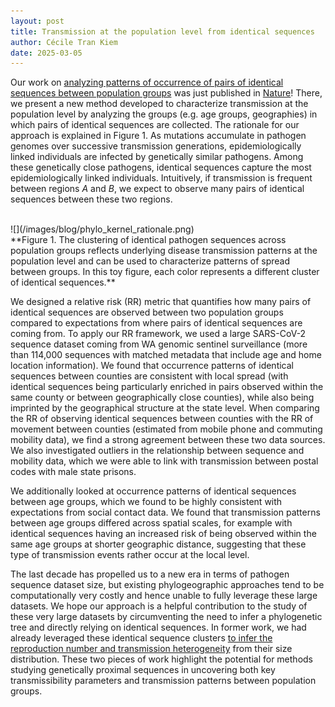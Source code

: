 ```yaml
---
layout: post
title: Transmission at the population level from identical sequences
author: Cécile Tran Kiem
date: 2025-03-05
---
```


Our work on [analyzing patterns of occurrence of pairs of identical sequences between population groups](/papers/tran-kiem-sarscov2-phylo-kernel/) was just published in [Nature](https://doi.org/10.1038/41586-025-08637-4)! There, we present a new method developed to characterize transmission at the population level by analyzing the groups (e.g. age groups, geographies) in which pairs of identical sequences are collected. The rationale for our approach is explained in Figure 1. As mutations accumulate in pathogen genomes over successive transmission generations, epidemiologically linked individuals are infected by genetically similar pathogens. Among these genetically close pathogens, identical sequences capture the most epidemiologically linked individuals. Intuitively, if transmission is frequent between regions *A* and *B*, we expect to observe many pairs of identical sequences between these two regions.

<br>
![](/images/blog/phylo_kernel_rationale.png)
<br>
**Figure 1. The clustering of identical pathogen sequences across population groups reflects underlying disease transmission patterns at the population level and can be used to characterize patterns of spread between groups. In this toy figure, each color represents a different cluster of identical sequences.**

We designed a relative risk (RR) metric that quantifies how many pairs of identical sequences are observed between two population groups compared to expectations from where pairs of identical sequences are coming from. To apply our RR framework, we used a large SARS-CoV-2 sequence dataset coming from WA genomic sentinel surveillance (more than 114,000 sequences with matched metadata that include age and home location information). We found that occurrence patterns of identical sequences between counties are consistent with local spread (with identical sequences being particularly enriched in pairs observed within the same county or between geographically close counties), while also being imprinted by the geographical structure at the state level. When comparing the RR of observing identical sequences between counties with the RR of movement between counties (estimated from mobile phone and commuting mobility data), we find a strong agreement between these two data sources. We also investigated outliers in the relationship between sequence and mobility data, which we were able to link with transmission between postal codes with male state prisons.

We additionally looked at occurrence patterns of identical sequences between age groups, which we found to be highly consistent with expectations from social contact data. We found that transmission patterns between age groups differed across spatial scales, for example with identical sequences having an increased risk of being observed within the same age groups at shorter geographic distance, suggesting that these type of transmission events rather occur at the local level.

The last decade has propelled us to a new era in terms of pathogen sequence dataset size, but existing phylogeographic approaches tend to be computationally very costly and hence unable to fully leverage these large datasets. We hope our approach is a helpful contribution to the study of these very large datasets by circumventing the need to infer a phylogenetic tree and directly relying on identical sequences. In former work, we had already leveraged these identical sequence clusters [to infer the reproduction number and transmission heterogeneity](/papers/tran-kiem-transmission-heterogeneity/) from their size distribution. These two pieces of work highlight the potential for methods studying genetically proximal sequences in uncovering both key transmissibility parameters and transmission patterns between population groups.
